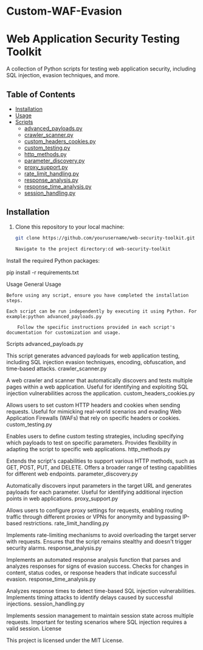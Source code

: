# Custom-WAF-Evasion

# Web Application Security Testing Toolkit

A collection of Python scripts for testing web application security, including SQL injection, evasion techniques, and more.

## Table of Contents

- [Installation](#installation)
- [Usage](#usage)
- [Scripts](#scripts)
  - [advanced_payloads.py](#advanced_payloadspy)
  - [crawler_scanner.py](#crawler_scannerpy)
  - [custom_headers_cookies.py](#custom_headers_cookiespy)
  - [custom_testing.py](#custom_testingpy)
  - [http_methods.py](#http_methodspy)
  - [parameter_discovery.py](#parameter_discoverypy)
  - [proxy_support.py](#proxy_supportpy)
  - [rate_limit_handling.py](#rate_limit_handlingpy)
  - [response_analysis.py](#response_analysispy)
  - [response_time_analysis.py](#response_time_analysispy)
  - [session_handling.py](#session_handlingpy)

## Installation

1. Clone this repository to your local machine:

   ```bash
   git clone https://github.com/yourusername/web-security-toolkit.git

   Navigate to the project directory:cd web-security-toolkit


Install the required Python packages:

pip install -r requirements.txt

Usage
General Usage

    Before using any script, ensure you have completed the installation steps.

    Each script can be run independently by executing it using Python. For example:python advanced_payloads.py

        Follow the specific instructions provided in each script's documentation for customization and usage.

Scripts
advanced_payloads.py

This script generates advanced payloads for web application testing, including SQL injection evasion techniques, encoding, obfuscation, and time-based attacks.
crawler_scanner.py

A web crawler and scanner that automatically discovers and tests multiple pages within a web application. Useful for identifying and exploiting SQL injection vulnerabilities across the application.
custom_headers_cookies.py

Allows users to set custom HTTP headers and cookies when sending requests. Useful for mimicking real-world scenarios and evading Web Application Firewalls (WAFs) that rely on specific headers or cookies.
custom_testing.py

Enables users to define custom testing strategies, including specifying which payloads to test on specific parameters. Provides flexibility in adapting the script to specific web applications.
http_methods.py

Extends the script's capabilities to support various HTTP methods, such as GET, POST, PUT, and DELETE. Offers a broader range of testing capabilities for different web endpoints.
parameter_discovery.py

Automatically discovers input parameters in the target URL and generates payloads for each parameter. Useful for identifying additional injection points in web applications.
proxy_support.py

Allows users to configure proxy settings for requests, enabling routing traffic through different proxies or VPNs for anonymity and bypassing IP-based restrictions.
rate_limit_handling.py

Implements rate-limiting mechanisms to avoid overloading the target server with requests. Ensures that the script remains stealthy and doesn't trigger security alarms.
response_analysis.py

Implements an automated response analysis function that parses and analyzes responses for signs of evasion success. Checks for changes in content, status codes, or response headers that indicate successful evasion.
response_time_analysis.py

Analyzes response times to detect time-based SQL injection vulnerabilities. Implements timing attacks to identify delays caused by successful injections.
session_handling.py

Implements session management to maintain session state across multiple requests. Important for testing scenarios where SQL injection requires a valid session.
License

This project is licensed under the MIT License.


